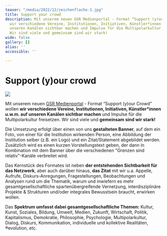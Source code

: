 ```yaml
---
teaser: "/media/2022/12/zeichenflache-1.jpg"
title: Support your crowd
description: Mit unserem neuen GSR Medienportal - Format “Support (y)our Crowd” wollen
  wir verschiedene Vereine, Institutionen, Initiativen, Künstler*innen u.w.m. auf
  unseren Kanälen sichtbar machen und Impulse für die Multipolarkultur freisetzen.
  Wir sind viele und gemeinsam sind wir stark!
wide: false
gallery: []
alias: ''
accessible: ''

---
```

# Support (y)our crowd

![](/media/2022/12/zeichenflache-1.jpg)

Mit unserem neuen [GSR Medienportal](https://www.grenzensindrelativ.de/aktivitaeten/gsr-medienportal/gsr-medienportal) - Format “Support (y)our Crowd” wollen **wir verschiedene Vereine, Institutionen, Initiativen, Künstler*innen u.w.m. auf unseren Kanälen sichtbar machen** und Impulse für die Multipolarkultur freisetzen. Wir sind viele und **gemeinsam sind wir stark!** 

Die Umsetzung erfolgt über einen von uns **gestalteten Banner**, auf dem ein Foto, von einer für die Institution wirkenden Person, eine Abbildung der Institution selber (z.B. ein Logo) und ein Zitat/Statement abgebildet werden. Zusätzlich wird es einen kurzen Vorstellungstext geben, der dann in Kombination mit dem Banner über die verschiedenen "Grenzen sind relativ"-Kanäle verbreitet wird.

Das Kernstück des Formates ist neben **der entstehenden Sichtbarkeit für das Netzwerk**, aber auch darüber hinaus, **das Zitat** mit wir u.a. Appelle, Aufrufe, Diskurs-Anregungen, Fragestellungen, Beobachtungen und Analysen rund um die Thematik, warum und inwiefern es mehr gesamtgesellschaftliche spartenübergreifende Vernetzung, interdisziplinäre Projekte & Strukturen und/oder integrales Bewusstsein braucht, erwirken wollen.

Das **Spektrum umfasst dabei gesamtgesellschaftliche Themen:** Kultur, Kunst, Soziales, Bildung, Umwelt, Medien, Zukunft, Wirtschaft, Politik, Kapitalismus, Demokratie, Philosophie, Psychologie, Multipolarkultur, Dialog, Diskurs, Kommunikation, individuelle und kollektive Realitäten, ®evolution, etc.
